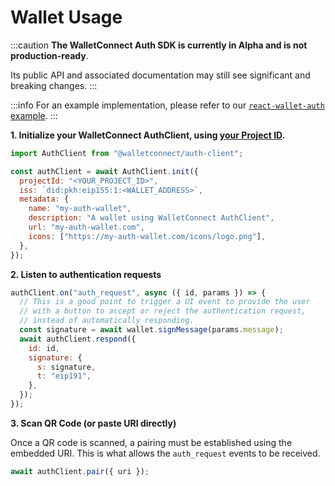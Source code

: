 # Wallet Usage

:::caution
**The WalletConnect Auth SDK is currently in Alpha and is not production-ready**.

Its public API and associated documentation may still see significant and breaking changes.
:::

:::info
For an example implementation, please refer to our [`react-wallet-auth` example](https://github.com/WalletConnect/web-examples/tree/main/wallets/react-wallet-auth).
:::

**1. Initialize your WalletConnect AuthClient, using [your Project ID](../../advanced/relay-server.md).**

```javascript
import AuthClient from "@walletconnect/auth-client";

const authClient = await AuthClient.init({
  projectId: "<YOUR_PROJECT_ID>",
  iss: `did:pkh:eip155:1:<WALLET_ADDRESS>`,
  metadata: {
    name: "my-auth-wallet",
    description: "A wallet using WalletConnect AuthClient",
    url: "my-auth-wallet.com",
    icons: ["https://my-auth-wallet.com/icons/logo.png"],
  },
});
```

**2. Listen to authentication requests**

```javascript
authClient.on("auth_request", async ({ id, params }) => {
  // This is a good point to trigger a UI event to provide the user
  // with a button to accept or reject the authentication request,
  // instead of automatically responding.
  const signature = await wallet.signMessage(params.message);
  await authClient.respond({
    id: id,
    signature: {
      s: signature,
      t: "eip191",
    },
  });
});
```

**3. Scan QR Code (or paste URI directly)**

Once a QR code is scanned, a pairing must be established using the embedded URI.
This is what allows the `auth_request` events to be received.

```javascript
await authClient.pair({ uri });
```
